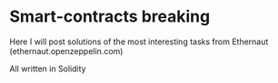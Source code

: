 # Smart-contracts breaking
Here I will post solutions of the most interesting tasks from Ethernaut (ethernaut.openzeppelin.com) 

All written in Solidity
